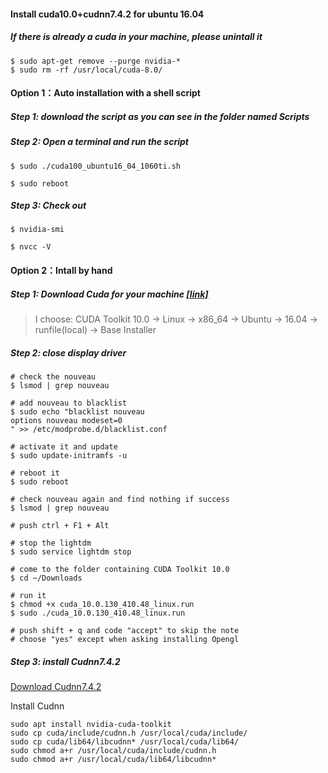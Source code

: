 #### Install cuda10.0+cudnn7.4.2 for ubuntu 16.04

##### If there is already a cuda in your machine, please unintall it 

```shell
$ sudo apt-get remove --purge nvidia-*
$ sudo rm -rf /usr/local/cuda-8.0/
```



#### Option 1：Auto installation with a shell script

##### Step 1: download the script as you can see in the folder named Scripts

##### Step 2: Open a terminal and run the script

```shell
$ sudo ./cuda100_ubuntu16_04_1060ti.sh
```

```shell
$ sudo reboot
```

##### Step 3: Check out

```shell
$ nvidia-smi
```

```shell
$ nvcc -V
```



#### Option 2：Intall by hand

##### Step 1: Download Cuda for your machine [[link]](https://developer.nvidia.com/cuda-toolkit-archive)

> I choose: CUDA Toolkit 10.0 -> Linux -> x86_64 -> Ubuntu -> 16.04 -> runfile(local) -> Base Installer
>

##### Step 2: close display driver

```shell
# check the nouveau
$ lsmod | grep nouveau

# add nouveau to blacklist
$ sudo echo "blacklist nouveau
options nouveau modeset=0
" >> /etc/modprobe.d/blacklist.conf

# activate it and update
$ sudo update-initramfs -u

# reboot it
$ sudo reboot

# check nouveau again and find nothing if success
$ lsmod | grep nouveau

# push ctrl + F1 + Alt

# stop the lightdm 
$ sudo service lightdm stop
```

```shell
# come to the folder containing CUDA Toolkit 10.0
$ cd ~/Downloads

# run it
$ chmod +x cuda_10.0.130_410.48_linux.run
$ sudo ./cuda_10.0.130_410.48_linux.run

# push shift + q and code "accept" to skip the note
# choose "yes" except when asking installing Opengl
```



##### Step 3: install Cudnn7.4.2

[Download Cudnn7.4.2](https://developer.nvidia.com/rdp/cudnn-archive)

Install Cudnn

```shell
sudo apt install nvidia-cuda-toolkit
sudo cp cuda/include/cudnn.h /usr/local/cuda/include/
sudo cp cuda/lib64/libcudnn* /usr/local/cuda/lib64/
sudo chmod a+r /usr/local/cuda/include/cudnn.h
sudo chmod a+r /usr/local/cuda/lib64/libcudnn*
```

